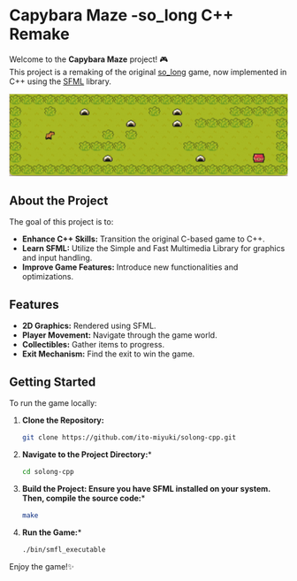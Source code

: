 # Capybara Maze -so_long C++ Remake

Welcome to the **Capybara Maze** project! 🎮  
This project is a remaking of the original [so_long](https://github.com/ito-miyuki/so_long) game, now implemented in C++ using the [SFML](https://www.sfml-dev.org/) library.

![Demo](./assets/demo.gif)

## About the Project

The goal of this project is to:

- **Enhance C++ Skills:** Transition the original C-based game to C++.
- **Learn SFML:** Utilize the Simple and Fast Multimedia Library for graphics and input handling.
- **Improve Game Features:** Introduce new functionalities and optimizations.

## Features

- **2D Graphics:** Rendered using SFML.
- **Player Movement:** Navigate through the game world.
- **Collectibles:** Gather items to progress.
- **Exit Mechanism:** Find the exit to win the game.

## Getting Started

To run the game locally:

1. **Clone the Repository:**
   ```bash
   git clone https://github.com/ito-miyuki/solong-cpp.git
2. **Navigate to the Project Directory:***
   ```bash
   cd solong-cpp
3. **Build the Project: Ensure you have SFML installed on your system. Then, compile the source code:***
   ```bash
   make
4. **Run the Game:***
   ```bash
   ./bin/smfl_executable
Enjoy the game!✨

